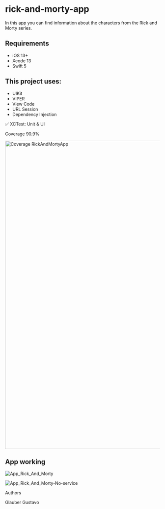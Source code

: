 # rick-and-morty-app
In this app you can find information about the characters from the Rick and Morty series.

## Requirements
- iOS 13+
- Xcode 13
- Swift 5

## This project uses:
- UIKit
- VIPER
- View Code
- URL Session
- Dependency Injection

✅ XCTest: Unit & UI

Coverage 90.9%

<img width="999" alt="Coverage RickAndMortyApp" src="https://user-images.githubusercontent.com/90629963/227749689-8c9a122d-e7fe-41c5-8846-46116d9fd4f3.png">

## App working

![App_Rick_And_Morty](https://user-images.githubusercontent.com/90629963/226081803-7ff048ca-57e5-4b14-8001-771f5591271c.gif)

![App_Rick_And_Morty-No-service](https://user-images.githubusercontent.com/90629963/226234952-6bef6b82-b3c5-440d-ba91-1c07213714f3.gif)

Authors

Glauber Gustavo
